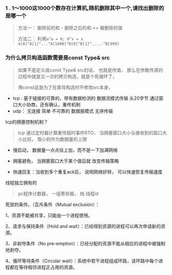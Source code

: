 ### 1 . 1～1000这1000个数存在计算机,随机删除其中一个,请找出删除的是哪一个

> 方法一： 删除前的和 -  删除之后的和 == 被删除的值
>
> 方法二： 利用`a^a = 0; 0^x = x`    `A[0]^A[1]^...^A[1000]^B[0]^B[1]^.....^B[999]`

### 为什么拷贝构造函数需要是const Type& src

> 如果不是定义成const Type& src的话， 也就是传值， 那么在参数传递的过程中就是又一次的拷贝构造，就是个死循环了，
>
> 用const这是为了在靠背构造时不修改src本身，


* tcp : 基于链接的可靠的，带有数据检测的 数据流模式传输 头20字节 通过窗口大小协商，还有确认，重传机制
* udp： 无连接 简单 不可靠的 数据报模式 无序传输

tcp的拥塞控制机制？

> tcp 通过定时器计算重传超时事件RTO， 当拥塞窗口大小与接收到的窗口大小比较， 取小的作为数据量的上限

* 慢启动， 数据量一点点往上加，而不是一下加满网络

* 拥塞避免， 当拥塞窗口大于某个值后就 改变传输策略

* 快速回复：当收到多个重复ack后， 说明网络好转， 可以快速恢复传输速度

线程独立拥有的

> pc程序计数器， 一组寄存器， 栈 线程id





死锁的条件。（互斥条件（Mutual exclusion）：

1、资源不能被共享，只能由一个进程使用。

2、请求与保持条件（Hold and wait）：已经得到资源的进程可以再次申请新的资源。

3、非剥夺条件（No pre-emption）：已经分配的资源不能从相应的进程中被强制地剥夺。

4、循环等待条件（Circular wait）：系统中若干进程组成环路，该环路中每个进程都在等待相邻进程正占用的资源。

